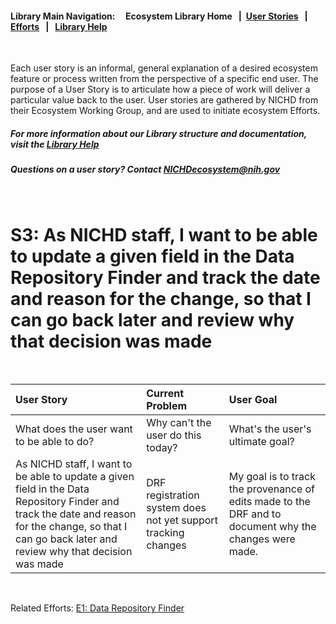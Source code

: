 #### Library Main Navigation: &nbsp; &nbsp;  <b> Ecosystem Library Home </b> &nbsp; | &nbsp;[User Stories](https://github.com/NIH-NICHD-Ecosystem/UserStories/blob/main/README.md) &nbsp; | &nbsp; [Efforts](https://github.com/NIH-NICHD-Ecosystem/Efforts/blob/main/README.md) &nbsp; | &nbsp; [Library Help](https://github.com/NIH-NICHD-Ecosystem/LibraryHelp/blob/main/README.md)

</br>

Each user story is an informal, general explanation of a desired ecosystem feature or process written from the perspective of a specific end user. The purpose of a User Story is to articulate how a piece of work will deliver a particular value back to the user. User stories are gathered by NICHD from their Ecosystem Working Group, and are used to initiate ecosystem Efforts. 

##### For more information about our Library structure and documentation, visit the [Library Help](https://github.com/NIH-NICHD-Ecosystem/LibraryHelp/blob/main/README.md) 
##### Questions on a user story? Contact [NICHDecosystem@nih.gov](mailto:NICHDecosystem@nih.gov?subject=Ecosystem_Library)

<br>

# S3: As NICHD staff, I want to be able to update a given field in the Data Repository Finder and track the date and reason for  the change, so that I can go back later and review why that decision was made 

<br>

| User Story | Current Problem | User Goal
| :------------- | :------------ | :------------ |
| What does the user want to be able to do? | Why can't the user do this today? | What's the user's ultimate goal? 
| As NICHD staff, I want to be able to update a given field in the Data Repository Finder and track the  date and reason for  the change, so that I can go back later and review why that decision was made| DRF registration system does not yet support tracking changes | My goal is to track the provenance of edits made to the DRF and to document why the changes were made.

</br>

Related Efforts: 
[E1: Data Repository Finder](https://github.com/NIH-NICHD-Ecosystem/E1_Data-Repository-Finder/blob/main/README.md)

</br>
